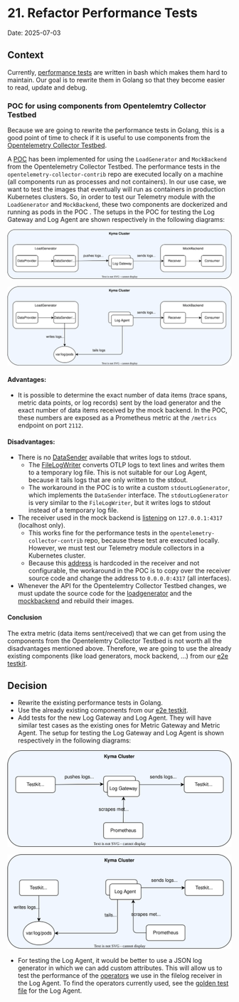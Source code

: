 # 21. Refactor Performance Tests

Date: 2025-07-03

## Context

Currently, [performance tests](../benchmarks/README.md) are written in bash which makes them hard to maintain. Our goal is to rewrite them in Golang so that they become easier to read, update and debug.

### POC for using components from Opentelemtry Collector Testbed

Because we are going to rewrite the performance tests in Golang, this is a good point of time to check if it is useful to use components from the [Opentelemetry Collector Testbed](https://github.com/open-telemetry/opentelemetry-collector-contrib/tree/main/testbed).

A [POC](../pocs/opentelemetry-testbed/) has been implemented for using the `LoadGenerator` and `MockBackend` from the Opentelemetry Collector Testbed. The performance tests in the `opentelemetry-collector-contrib` repo are executed locally on a machine (all components run as processes and not containers). In our use case, we want to test the images that eventually will run as containers in production Kubernetes clusters. So, in order to test our Telemetry module with the `LoadGenerator` and `MockBackend`, these two components are dockerized and running as pods in the POC . The setups in the POC for testing the Log Gateway and Log Agent are shown respectively in the following diagrams:

![arch](./../assets/opentelemetry-testbed-log-gateway-setup.svg)

![arch](./../assets/opentelemetry-testbed-log-agent-setup.svg)

#### Advantages:
- It is possible to determine the exact number of data items (trace spans, metric data points, or log records) sent by the load generator and the exact number of data items received by the mock backend. In the POC, these numbers are exposed as a Prometheus metric at the `/metrics` endpoint on port `2112`.

#### Disadvantages:
- There is no [DataSender](https://github.com/open-telemetry/opentelemetry-collector-contrib/tree/main/testbed/datasenders) available that writes logs to stdout.
    - The [FileLogWriter](https://github.com/open-telemetry/opentelemetry-collector-contrib/blob/main/testbed/datasenders/stanza.go) converts OTLP logs to text lines and writes them to a temporary log file. This is not suitable for our Log Agent, because it tails logs that are only written to the stdout.
    - The workaround in the POC is to write a custom `stdoutLogGenerator`, which implements the `DataSender` interface. The `stdoutLogGenerator` is very similar to the `FileLogWriter`, but it writes logs to stdout instead of a temporary log file.
- The receiver used in the mock backend is [listening](https://github.com/open-telemetry/opentelemetry-collector-contrib/blob/main/testbed/testbed/receivers.go#L81) on `127.0.0.1:4317` (localhost only).
    - This works fine for the performance tests in the `opentelemetry-collector-contrib` repo, because these test are executed locally. However, we must test our Telemetry module collectors in a Kubernetes cluster.
    - Because this [address](https://github.com/open-telemetry/opentelemetry-collector-contrib/blob/main/testbed/testbed/receivers.go#L81) is hardcoded in the receiver and not configurable, the workaround in the POC is to copy over the receiver source code and change the address to `0.0.0.0:4317` (all interfaces).
- Whenever the API for the Opentelemtry Collector Testbed changes, we must update the source code for the [loadgenerator](../pocs/opentelemetry-testbed/loadgenerator/) and the [mockbackend](../pocs/opentelemetry-testbed/mockbackend/) and rebuild their images.

#### Conclusion
The extra metric (data items sent/received) that we can get from using the components from the Opentelemtry Collector Testbed is not worth all the disadvantages mentioned above. Therefore, we are going to use the already existing components (like load generators, mock backend, ...) from our [e2e testkit](../../../test/testkit/).

## Decision

- Rewrite the existing performance tests in Golang.
- Use the already existing components from our [e2e testkit](../../../test/testkit/).
- Add tests for the new Log Gateway and Log Agent. They will have similar test cases as the existing ones for Metric Gateway and Metric Agent. The setup for testing the Log Gateway and Log Agent is shown respectively in the following diagrams:

![arch](./../assets/log-gateway-perf-test-setup.svg)

![arch](./../assets/log-agent-perf-test-setup.svg)

- For testing the Log Agent, it would be better to use a JSON log generator in which we can add custom attributes. This will allow us to test the performance of the [operators](https://github.com/open-telemetry/opentelemetry-collector-contrib/tree/main/receiver/filelogreceiver#operators) we use in the filelog receiver in the Log Agent. To find the operators currently used, see the [golden test file](https://github.com/kyma-project/telemetry-manager/blob/main/internal/otelcollector/config/log/agent/testdata/config.yaml#L59) for the Log Agent.  
